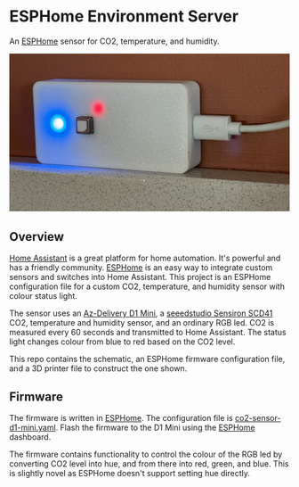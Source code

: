 # ESPHome Environment Server

An [ESPHome](https://esphome.io/) sensor for CO2, temperature, and humidity.

![sensor](assets/sensor.jpeg)

## Overview

[Home Assistant](https://www.home-assistant.io/) is a great platform for home automation. It's powerful and has a friendly community. [ESPHome](https://esphome.io/) is an easy way to integrate custom sensors and switches into Home Assistant. This project is an ESPHome configuration file for a custom CO2, temperature, and humidity sensor with colour status light.

The sensor uses an [Az-Delivery D1 Mini](https://www.az-delivery.uk/products/d1-mini?shpxid=b0356ddd-5370-433b-8896-405cbd867c10), a [seeedstudio Sensiron SCD41](https://www.seeedstudio.com/Grove-CO2-Temperature-Humidity-Sensor-SCD41-p-5025.html) CO2, temperature and humidity sensor, and an ordinary RGB led. CO2 is measured every 60 seconds and transmitted to Home Assistant. The status light changes colour from blue to red based on the CO2 level.

This repo contains the schematic, an ESPHome firmware configuration file, and a 3D printer file to construct the one shown.

## Firmware

The firmware is written in [ESPHome](https://esphome.io/). The configuration file is [co2-sensor-d1-mini.yaml](co2-sensor-d1-mini.yaml). Flash the firmware to the D1 Mini using the [ESPHome](https://esphome.io/) dashboard.

The firmware contains functionality to control the colour of the RGB led by converting CO2 level into hue, and from there into red, green, and blue. This is slightly novel as ESPHome doesn't support setting hue directly.
